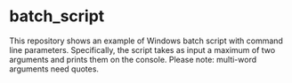 # batch_script
This repository shows an example of Windows batch script with command line parameters. Specifically, the script takes as input a maximum of two arguments and prints them on the console.
Please note: multi-word arguments need quotes.
